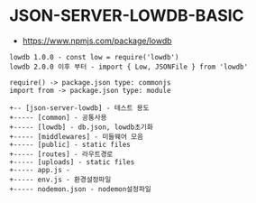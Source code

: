 # JSON-SERVER-LOWDB-BASIC

- https://www.npmjs.com/package/lowdb

```
lowdb 1.0.0 - const low = require('lowdb')
lowdb 2.0.0 이후 부터 - import { Low, JSONFile } from 'lowdb'

require() -> package.json type: commonjs
import from -> package.json type: module
```

```
+-- [json-server-lowdb] - 테스트 용도
+----- [common] - 공통사용
+----- [lowdb] - db.json, lowdb초기화
+----- [middlewares] - 미들웨어 모음
+----- [public] - static files
+----- [routes] - 라우트경로
+----- [uploads] - static files
+----- app.js - 
+----- env.js - 환경설정파일
+----- nodemon.json - nodemon설정파일
```

